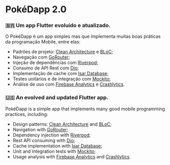 # PokéDapp 2.0

### 🇧🇷 Um app Flutter evoluído **e atualizado**.
O PokéDapp é um app simples mas que implementa muitas boas práticas da programação Mobile, entre elas:
 - Padrões de projeto: [Clean Architecture](https://blog.cleancoder.com/uncle-bob/2012/08/13/the-clean-architecture.html) e [BLoC](https://pub.dev/packages/flutter_bloc);
 - Navegação com [GoRouter](https://pub.dev/packages/go_router);
 - Injeção de dependências com [Riverpod](https://pub.dev/packages/riverpod);
 - Consumo de API Rest com [Dio](https://pub.dev/packages/dio);
 - Implementação de cache com [Isar Database](https://isar.dev/);
 - Testes unitários e de integração com [Mockito](https://pub.dev/packages/mockito);
 - Análise de uso com [Firebase Analytics](https://firebase.google.com/docs/analytics/get-started?platform=flutter) e [Crashlytics](https://firebase.google.com/docs/crashlytics/get-started?platform=flutter).

### 🇺🇸 An evolved **and updated** Flutter app.
PokéDapp is a simple app that implements many good mobile programming practices, including:
 - Design patterns: [Clean Architecture](https://blog.cleancoder.com/uncle-bob/2012/08/13/the-clean-architecture.html) and [BLoC](https://pub.dev/packages/flutter_bloc);
 - Navigation with [GoRouter](https://pub.dev/packages/go_router);
 - Dependency injection with [Riverpod](https://pub.dev/packages/riverpod);
 - Rest API consuming with [Dio](https://pub.dev/packages/dio);
 - Cache implementation with [Isar Database](https://isar.dev/);
 - Unit and integration tests with [Mockito](https://pub.dev/packages/mockito);
 - Usage analysis with [Firebase Analytics](https://firebase.google.com/docs/analytics/get-started?platform=flutter) and [Crashlytics](https://firebase.google.com/docs/crashlytics/get-started?platform=flutter).